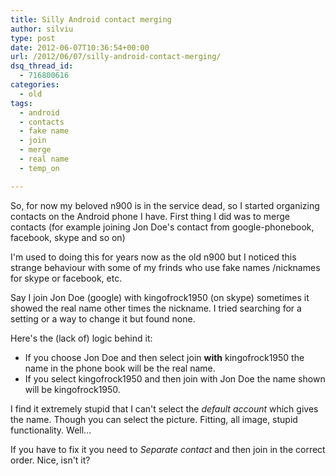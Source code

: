 ```yaml
---
title: Silly Android contact merging
author: silviu
type: post
date: 2012-06-07T10:36:54+00:00
url: /2012/06/07/silly-android-contact-merging/
dsq_thread_id:
  - 716800616
categories:
  - old
tags:
  - android
  - contacts
  - fake name
  - join
  - merge
  - real name
  - temp_on

---
```

So, for now my beloved n900 is in the service dead, so I started organizing contacts on the Android phone I have. First thing I did was to merge contacts (for example joining Jon Doe's contact from google-phonebook, facebook, skype and so on)

I'm used to doing this for years now as the old n900 but I noticed this strange behaviour with some of my frinds who use fake names /nicknames for skype or facebook, etc.

Say I join Jon Doe (google) with kingofrock1950 (on skype) sometimes it showed the real name other times the nickname. I tried searching for a setting or a way to change it but found none.

Here's the (lack of) logic behind it:

  * If you choose Jon Doe and then select join **with** kingofrock1950 the name in the phone book will be the real name.
  * If you select kingofrock1950 and then join with Jon Doe the name shown will be kingofrock1950.

I find it extremely stupid that I can't select the _default account_ which gives the name. Though you can select the picture. Fitting, all image, stupid functionality. Well...

If you have to fix it you need to _Separate contact_ and then join in the correct order. Nice, isn't it?